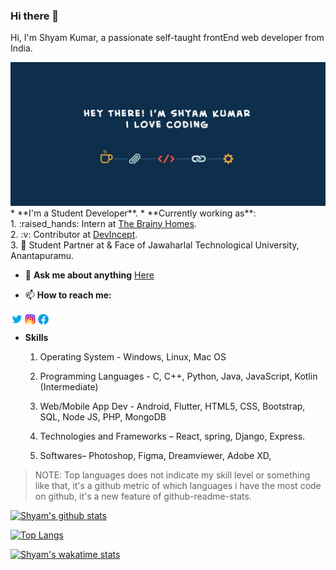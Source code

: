 ### Hi there 👋

<p>Hi, I'm Shyam Kumar, a passionate self-taught frontEnd web developer from India.</p>
<a target="_blank" rel="noopener noreferrer" href="https://raw.githubusercontent.com/manisaiprasad/notes/master/images/bg.png"><img src="banner.jpg" alt="Banner" style="max-width:100%;"></a>
* **I'm a Student Developer**.
* **Currently working as**: </br>
    1. :raised_hands: Intern at <a href="http://the-brainy-homes.netlify.app/">The Brainy Homes</a>.</br>
    2. :v: Contributor at <a href="https://devincept.tech/">DevIncept</a>. </br>
    3. 👯 Student Partner at <a href="https://internshala.com"></a> & Face of Jawaharlal Technological University, Anantapuramu.
    
* 💬  **Ask me about anything** <a href="https://github.com/ShyamKumar1/ShyamKumar1/issues">Here<a/>
  
* 📫  **How to reach me:** 
<div align="center">
  <a href="https://twitter.com/ShyamGeorge7" rel="nofollow">
  <img align="left" alt="Shyam Kumar | Twitter" width="21px" src="icons8-twitter.svg" style="max-width:100%;">
 </a>
 <a href="https://www.instagram.com/_smiling_storm_/" rel="nofollow">
  <img align="left" alt="Shyam Kumar | Instagram" width="21px" src="icons8-instagram.svg" style="max-width:100%;">
 </a>
 <a href="https://www.facebook.com/shyam.george15/" rel="nofollow">
  <img align="left" alt="Shyam Kumar | Facebook" width="21px" src="icons8-facebook.svg" style="max-width:100%;">
 </a>
  </div>
 </br>

* **Skills**
    1. Operating System - Windows, Linux, Mac OS

    2. Programming Languages - C, C++, Python, Java, JavaScript, Kotlin (Intermediate)

    3. Web/Mobile App Dev - Android, Flutter, HTML5, CSS, Bootstrap, SQL, Node JS, PHP, MongoDB

    4. Technologies and Frameworks – React, spring, Django, Express.
    5. Softwares– Photoshop, Figma, Dreamviewer, Adobe XD, 


>NOTE: Top languages does not indicate my skill level or something like that, it's a github metric of which languages i have the most code on github, it's a new feature of github-readme-stats.
  
[![Shyam's github stats](https://github-readme-stats.vercel.app/api?username=ShyamKumar1&show_icons=true&theme=radical&hide=stars,issues)](https://github.com/ShyamKumar1/github-readme-stats)

[![Top Langs](https://github-readme-stats.vercel.app/api/top-langs/?username=ShyamKumar1)](https://github.com/ShyamKumar1/github-readme-stats)

[![Shyam's wakatime stats](https://github-readme-stats.vercel.app/api/wakatime?username=ShyamKumar1)](https://github.com/ShyamKumar1/github-readme-stats)
